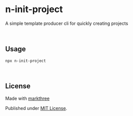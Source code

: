 # n-init-project

A simple template producer cli for quickly creating projects

<br />

## Usage

```shell
npx n-init-project
```

<br />

## License

Made with [markthree](https://github.com/markthree)

Published under [MIT License](./LICENSE).

<br />
